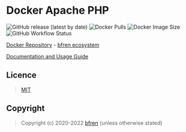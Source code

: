 # Docker Apache PHP

![GitHub release (latest by date)](https://img.shields.io/github/v/release/bfren/docker-apache-php) ![Docker Pulls](https://img.shields.io/endpoint?url=https%3A%2F%2Fbfren.dev%2Fdocker%2Fpulls%2Fapache-php) ![Docker Image Size](https://img.shields.io/endpoint?url=https%3A%2F%2Fbfren.dev%2Fdocker%2Fsize%2Fapache-php) ![GitHub Workflow Status](https://img.shields.io/github/actions/workflow/status/bfren/docker-apache-php/dev.yml?branch=main)

[Docker Repository](https://hub.docker.com/r/bfren/apache-php) - [bfren ecosystem](https://github.com/bfren/docker)

[Documentation and Usage Guide](https://docs.bfren.dev/docker/base-images/apache-php)

## Licence

> [MIT](https://mit.bfren.dev/2020)

## Copyright

> Copyright (c) 2020-2022 [bfren](https://bfren.dev) (unless otherwise stated)
